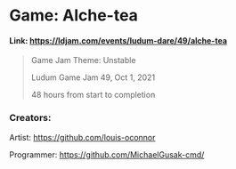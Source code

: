 # Game: Alche-tea

#### Link: https://ldjam.com/events/ludum-dare/49/alche-tea

> Game Jam Theme: Unstable
> 
> Ludum Game Jam 49, Oct 1, 2021
> 
> 48 hours from start to completion



### Creators:

Artist: https://github.com/louis-oconnor

Programmer: https://github.com/MichaelGusak-cmd/
